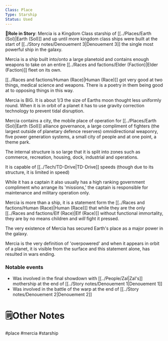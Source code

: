 ```yaml
---
Class: Place
Type: Starship
Status: Used
---
```

**📜Role in Story**: 
Mercia is a Kingdom Class starship of [[../Places/Earth (Sol)|Earth (Sol)]] and up until more kingdom class ships were built at the start of [[../Story notes/Denouement 3|Denouement 3]] the single most powerful ship in the galaxy.

Mercia is a ship built into/onto a large planetoid and contains enough weapons to take on an entire [[../Races and factions/Elder (Faction)|Elder (Faction)]] fleet on its own. 

[[../Races and factions/Human (Race)|Human (Race)]] got very good at two things, medical science and weapons. There is a poetry in them being good at to opposing things in this way.

Mercia is BIG. It is about 1/3 the size of Earths moon thought less uniformly round. When it is in orbit of a planet it has to use gravity correction technology to prevent tidal disruption.

Mercia contains a city, the mobile place of operation for [[../Places/Earth (Sol)|Earth (Sol)]] alliance governance, a large compliment of fighters (the largest outside of planetary defence reserves) omnidirectional weaponry, five power generation systems, a small city of people and at one point, a theme park. 

The internal structure is so large that it is split into zones such as commerce, recreation, housing, dock, industrial and operations.

It is capable of [[../Tech/TD-Drive|TD-Drive]] speeds (though due to its structure, it is limited in speed)

While it has a captain it also usually has a high ranking government compliment who arrange its 'missions,' the captain is responsible for maintenance and military operation only. 

Mercia is more than a ship, it is a statement form the [[../Races and factions/Human (Race)|Human (Race)]] that while they are the only [[../Races and factions/Elf (Race)|Elf (Race)]] without functional immortality, they are by no means children and *will* fight it pressed.

The very existence of Mercia has secured Earth's place as a major power in the galaxy. 

Mercia is the very definition of 'overpowered' and when it appears in orbit of a planet, it is visible from the surface and this statement alone, has resulted in wars ending. 

### **Notable events**
- Was involved in the final showdown with [[../People/Zal|Zal's]] mothership at the end of [[../Story notes/Denouement 1|Denouement 1]] 
- Was involved in the battle of the warp at the end of [[../Story notes/Denouement 2|Denouement 2]]
# **🗒️Other Notes**

#place #mercia #starship 